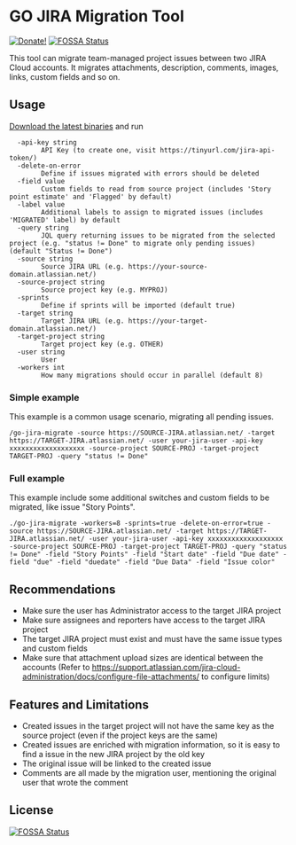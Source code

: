  # GO JIRA Migration Tool
 [![Donate!](https://img.shields.io/badge/Donate-PayPal-green.svg)](https://www.paypal.com/cgi-bin/webscr?cmd=_donations&business=D5KHS5GJPJ5PQ&currency_code=BRL&source=url)
 [![FOSSA Status](https://app.fossa.com/api/projects/git%2Bgithub.com%2Fnatenho%2Fgo-jira-migrate.svg?type=shield)](https://app.fossa.com/projects/git%2Bgithub.com%2Fnatenho%2Fgo-jira-migrate?ref=badge_shield)

This tool can migrate team-managed project issues between two JIRA Cloud accounts. It migrates attachments, description, comments, images, links, custom fields and so on.

## Usage

[Download the latest binaries](https://github.com/natenho/go-jira-migrate/releases/latest) and run

```
  -api-key string
        API Key (to create one, visit https://tinyurl.com/jira-api-token/)
  -delete-on-error
        Define if issues migrated with errors should be deleted
  -field value
        Custom fields to read from source project (includes 'Story point estimate' and 'Flagged' by default)
  -label value
        Additional labels to assign to migrated issues (includes 'MIGRATED' label) by default
  -query string
        JQL query returning issues to be migrated from the selected project (e.g. "status != Done" to migrate only pending issues) (default "Status != Done")
  -source string
        Source JIRA URL (e.g. https://your-source-domain.atlassian.net/)
  -source-project string
        Source project key (e.g. MYPROJ)
  -sprints
        Define if sprints will be imported (default true)
  -target string
        Target JIRA URL (e.g. https://your-target-domain.atlassian.net/)
  -target-project string
        Target project key (e.g. OTHER)
  -user string
        User
  -workers int
        How many migrations should occur in parallel (default 8)
```

### Simple example

This example is a common usage scenario, migrating all pending issues.

```
/go-jira-migrate -source https://SOURCE-JIRA.atlassian.net/ -target https://TARGET-JIRA.atlassian.net/ -user your-jira-user -api-key xxxxxxxxxxxxxxxxxxx -source-project SOURCE-PROJ -target-project TARGET-PROJ -query "status != Done"
```

### Full example

This example include some additional switches and custom fields to be migrated, like issue "Story Points".

```
./go-jira-migrate -workers=8 -sprints=true -delete-on-error=true -source https://SOURCE-JIRA.atlassian.net/ -target https://TARGET-JIRA.atlassian.net/ -user your-jira-user -api-key xxxxxxxxxxxxxxxxxxx -source-project SOURCE-PROJ -target-project TARGET-PROJ -query "status != Done" -field "Story Points" -field "Start date" -field "Due date" -field "due" -field "duedate" -field "Due Data" -field "Issue color"
```

## Recommendations

- Make sure the user has Administrator access to the target JIRA project
- Make sure assignees and reporters have access to the target JIRA project
- The target JIRA project must exist and must have the same issue types and custom fields
- Make sure that attachment upload sizes are identical between the accounts (Refer to https://support.atlassian.com/jira-cloud-administration/docs/configure-file-attachments/ to configure limits)

## Features and Limitations

- Created issues in the target project will not have the same key as the source project (even if the project keys are the same)
- Created issues are enriched with migration information, so it is easy to find a issue in the new JIRA project by the old key
- The original issue will be linked to the created issue
- Comments are all made by the migration user, mentioning the original user that wrote the comment

## License
[![FOSSA Status](https://app.fossa.com/api/projects/git%2Bgithub.com%2Fnatenho%2Fgo-jira-migrate.svg?type=large)](https://app.fossa.com/projects/git%2Bgithub.com%2Fnatenho%2Fgo-jira-migrate?ref=badge_large)
